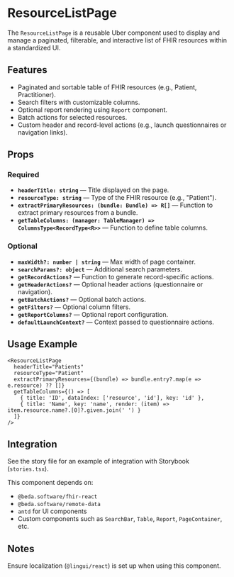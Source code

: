 
# ResourceListPage

The `ResourceListPage` is a reusable Uber component used to display and manage a paginated, filterable, and interactive list of FHIR resources within a standardized UI.

## Features

- Paginated and sortable table of FHIR resources (e.g., Patient, Practitioner).
- Search filters with customizable columns.
- Optional report rendering using `Report` component.
- Batch actions for selected resources.
- Custom header and record-level actions (e.g., launch questionnaires or navigation links).

## Props

### Required

- **`headerTitle: string`** — Title displayed on the page.
- **`resourceType: string`** — Type of the FHIR resource (e.g., "Patient").
- **`extractPrimaryResources: (bundle: Bundle) => R[]`** — Function to extract primary resources from a bundle.
- **`getTableColumns: (manager: TableManager) => ColumnsType<RecordType<R>>`** — Function to define table columns.

### Optional

- **`maxWidth?: number | string`** — Max width of page container.
- **`searchParams?: object`** — Additional search parameters.
- **`getRecordActions?`** — Function to generate record-specific actions.
- **`getHeaderActions?`** — Optional header actions (questionnaire or navigation).
- **`getBatchActions?`** — Optional batch actions.
- **`getFilters?`** — Optional column filters.
- **`getReportColumns?`** — Optional report configuration.
- **`defaultLaunchContext?`** — Context passed to questionnaire actions.

## Usage Example

```
<ResourceListPage
  headerTitle="Patients"
  resourceType="Patient"
  extractPrimaryResources={(bundle) => bundle.entry?.map(e => e.resource) ?? []}
  getTableColumns={() => [
    { title: 'ID', dataIndex: ['resource', 'id'], key: 'id' },
    { title: 'Name', key: 'name', render: (item) => item.resource.name?.[0]?.given.join(' ') }
  ]}
/>
```

## Integration

See the story file for an example of integration with Storybook (`stories.tsx`).

This component depends on:

- `@beda.software/fhir-react`
- `@beda.software/remote-data`
- `antd` for UI components
- Custom components such as `SearchBar`, `Table`, `Report`, `PageContainer`, etc.

## Notes

Ensure localization (`@lingui/react`) is set up when using this component.
